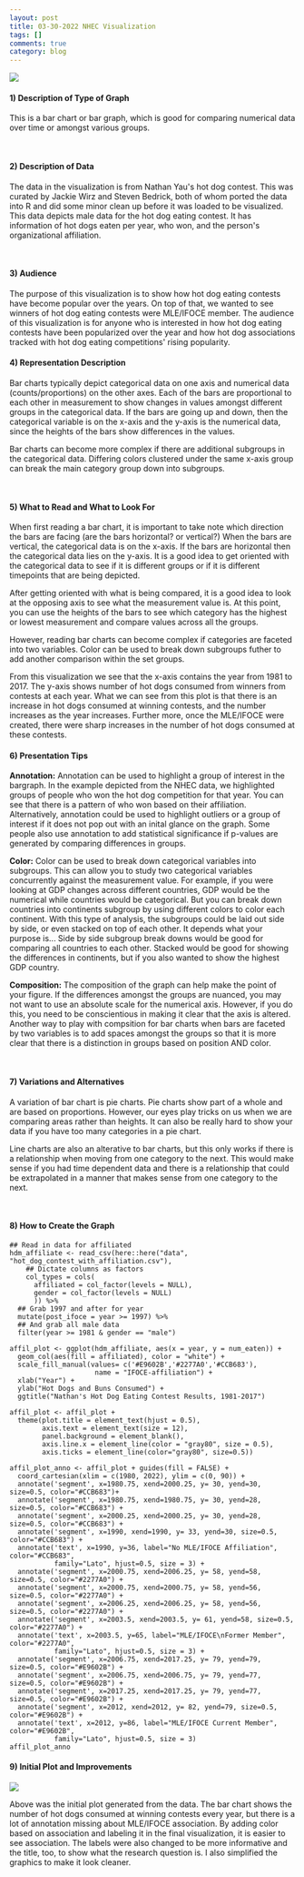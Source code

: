 ```yaml
---
layout: post
title: 03-30-2022 NHEC Visualization
tags: []
comments: true
category: blog
---
```



![](/images/nhec.png)

#### 1) Description of Type of Graph

This is a bar chart or bar graph, which is good for comparing numerical data over time or amongst various groups.

<br>

#### 2) Description of Data

The data in the visualization is from Nathan Yau's hot dog contest. This was curated by Jackie Wirz and Steven Bedrick, both of whom ported the data into R and did some minor clean up before it was loaded to be visualized. This data depicts male data for the hot dog eating contest. It has information of hot dogs eaten per year, who won, and the person's organizational affiliation.

<br>

#### 3) Audience

The purpose of this visualization is to show how hot dog eating contests have become popular over the years. On top of that, we wanted to see winners of hot dog eating contests were MLE/IFOCE member. The audience of this visualization is for anyone who is interested in how hot dog eating contests have been popularized over the year and how hot dog associations tracked with hot dog eating competitions' rising popularity.

#### 4) Representation Description

Bar charts typically depict categorical data on one axis and numerical data (counts/proportions) on the other axes. Each of the bars are proportional to each other in measurement to show changes in values amongst different groups in the categorical data. If the bars are going up and down, then the categorical variable is on the x-axis and the y-axis is the numerical data, since the heights of the bars show differences in the values.

Bar charts can become more complex if there are additional subgroups in the categorical data. Differing colors clustered under the same x-axis group can break the main category group down into subgroups. 

<br>

#### 5) What to Read and What to Look For

When first reading a bar chart, it is important to take note which direction the bars are facing (are the bars horizontal? or vertical?) When the bars are vertical, the categorical data is on the x-axis. If the bars are horizontal then the categorical data lies on the y-axis. It is a good idea to get oriented with the categorical data to see if it is different groups or if it is different timepoints that are being depicted. 

After getting oriented with what is being compared, it is a good idea to look at the opposing axis to see what the measurement value is. At this point, you can use the heights of the bars to see which category has the highest or lowest measurement and compare values across all the groups.

However, reading bar charts can become complex if categories are faceted into two variables. Color can be used to break down subgroups futher to add another comparison within the set groups.

From this visualization we see that the x-axis contains the year from 1981 to 2017. The y-axis shows number of hot dogs consumed from winners from contests at each year. What we can see from this plot is that there is an increase in hot dogs consumed at winning contests, and the number increases as the year increases. Further more, once the MLE/IFOCE were created, there were sharp increases in the number of hot dogs consumed at these contests. 
<br>

#### 6) Presentation Tips

**Annotation:** Annotation can be used to highlight a group of interest in the bargraph. In the example depicted from the NHEC data, we highlighted groups of people who won the hot dog competition for that year. You can see that there is a pattern of who won based on their affiliation. Alternatively, annotation could be used to highlight outliers or a group of interest if it does not pop out with an inital glance on the graph. Some people also use annotation to add statistical significance if p-values are generated by comparing differences in groups.

**Color:** Color can be used to break down categorical variables into subgroups. This can allow you to study two categorical variables concurrently against the measurement value. For example, if you were looking at GDP changes across different countries, GDP would be the numerical while countries would be categorical. But you can break down countries into continents subgroup by using different colors to color each continent. With this type of analysis, the subgroups could be laid out side by side, or even stacked on top of each other. It depends what your purpose is... Side by side subgroup break downs would be good for comparing all countries to each other. Stacked would be good for showing the differences in continents, but if you also wanted to show the highest GDP country.

**Composition:** The composition of the graph can help make the point of your figure. If the differences amongst the groups are nuanced, you may not want to use an absolute scale for the numerical axis. However, if you do this, you need to be conscientious in making it clear that the axis is altered. Another way to play with compsition for bar charts when bars are faceted by two variables is to add spaces amongst the groups so that it is more clear that there is a distinction in groups based on position AND color.

<br>

#### 7) Variations and Alternatives

A variation of bar chart is pie charts. Pie charts show part of a whole and are based on proportions. However, our eyes play tricks on us when we are comparing areas rather than heights. It can also be really hard to show your data if you have too many categories in a pie chart.

Line charts are also an alterative to bar charts, but this only works if there is a relationship when moving from one category to the next. This would make sense if you had time dependent data and there is a relationship that could be extrapolated in a manner that makes sense from one category to the next.

<br>

#### 8) How to Create the Graph 

````
## Read in data for affiliated
hdm_affiliate <- read_csv(here::here("data", "hot_dog_contest_with_affiliation.csv"), 
    ## Dictate columns as factors                  
    col_types = cols(
      affiliated = col_factor(levels = NULL), 
      gender = col_factor(levels = NULL)
      )) %>% 
  ## Grab 1997 and after for year
  mutate(post_ifoce = year >= 1997) %>% 
  ## And grab all male data
  filter(year >= 1981 & gender == "male")

affil_plot <- ggplot(hdm_affiliate, aes(x = year, y = num_eaten)) + 
  geom_col(aes(fill = affiliated), color = "white") +
  scale_fill_manual(values= c('#E9602B','#2277A0','#CCB683'), 
                     name = "IFOCE-affiliation") +
  xlab("Year") +
  ylab("Hot Dogs and Buns Consumed") +
  ggtitle("Nathan's Hot Dog Eating Contest Results, 1981-2017") 

affil_plot <- affil_plot + 
  theme(plot.title = element_text(hjust = 0.5), 
        axis.text = element_text(size = 12), 
        panel.background = element_blank(),
        axis.line.x = element_line(color = "gray80", size = 0.5), 
        axis.ticks = element_line(color="gray80", size=0.5))

affil_plot_anno <- affil_plot + guides(fill = FALSE) +
  coord_cartesian(xlim = c(1980, 2022), ylim = c(0, 90)) +
  annotate('segment', x=1980.75, xend=2000.25, y= 30, yend=30, size=0.5, color="#CCB683")+
  annotate('segment', x=1980.75, xend=1980.75, y= 30, yend=28, size=0.5, color="#CCB683") +
  annotate('segment', x=2000.25, xend=2000.25, y= 30, yend=28, size=0.5, color="#CCB683") +
  annotate('segment', x=1990, xend=1990, y= 33, yend=30, size=0.5, color="#CCB683") +
  annotate('text', x=1990, y=36, label="No MLE/IFOCE Affiliation", color="#CCB683", 
           family="Lato", hjust=0.5, size = 3) +
  annotate('segment', x=2000.75, xend=2006.25, y= 58, yend=58, size=0.5, color="#2277A0") +
  annotate('segment', x=2000.75, xend=2000.75, y= 58, yend=56, size=0.5, color="#2277A0") +
  annotate('segment', x=2006.25, xend=2006.25, y= 58, yend=56, size=0.5, color="#2277A0") +
  annotate('segment', x=2003.5, xend=2003.5, y= 61, yend=58, size=0.5, color="#2277A0") +
  annotate('text', x=2003.5, y=65, label="MLE/IFOCE\nFormer Member", color="#2277A0", 
           family="Lato", hjust=0.5, size = 3) +
  annotate('segment', x=2006.75, xend=2017.25, y= 79, yend=79, size=0.5, color="#E9602B") +
  annotate('segment', x=2006.75, xend=2006.75, y= 79, yend=77, size=0.5, color="#E9602B") +
  annotate('segment', x=2017.25, xend=2017.25, y= 79, yend=77, size=0.5, color="#E9602B") +
  annotate('segment', x=2012, xend=2012, y= 82, yend=79, size=0.5, color="#E9602B") +
  annotate('text', x=2012, y=86, label="MLE/IFOCE Current Member", color="#E9602B", 
           family="Lato", hjust=0.5, size = 3)
affil_plot_anno
````

#### 9) Initial Plot and Improvements

![](/images/nhec_init.png)

Above was the initial plot generated from the data. The bar chart shows the number of hot dogs consumed at winning contests every year, but there is a lot of annotation missing about MLE/IFOCE association. By adding color based on association and labeling it in the final visualization, it is easier to see association. The labels were also changed to be more informative and the title, too, to show what the research question is. I also simplified the graphics to make it look cleaner.
